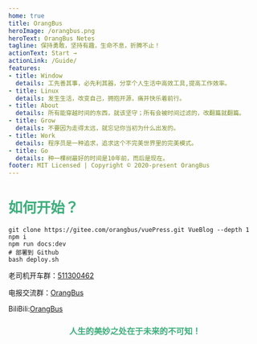 ```yaml
---
home: true
title: OrangBus
heroImage: /orangbus.png
heroText: OrangBus Netes
tagline: 保持勇敢，坚持有趣，生命不息，折腾不止！
actionText: Start →
actionLink: /Guide/
features:
- title: Window
  details: 工先善其事，必先利其器，分享个人生活中高效工具,提高工作效率。
- title: Linux
  details: 发生生活，改变自己，拥抱开源，痛并快乐着前行。
- title: About
  details: 所有能穿越时间的东西，就该坚守；所有会被时间过滤的，改翻篇就翻篇。
- title: Grow
  details: 不要因为走得太远，就忘记你当初为什么出发的。
- title: Work
  details: 程序员是一种追求，追求这个不完美世界里的完美模式。
- title: Go
  details: 种一棵树最好的时间是10年前，而后是现在。
footer: MIT Licensed | Copyright © 2020-present OrangBus
---
```


# <span style="color:#3EAF7C;text-align:center;">如何开始？</span>

```$bash
git clone https://gitee.com/orangbus/vuePress.git VueBlog --depth 1
npm i
npm run docs:dev
# 部署到 Github
bash deploy.sh
```
老司机开车群：[511300462](https://jq.qq.com/?_wv=1027&k=5UQXtUm)

电报交流群：[OrangBus](https://t.me/joinchat/LHI0dxToaOG-uSFjpa7gzg)

BiliBili:[OrangBus](https://space.bilibili.com/32604448)

<h3 style="color:#3EAF7C;text-align:center;">人生的美妙之处在于未来的不可知！</h3>

